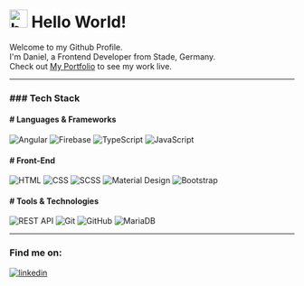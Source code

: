 <h1>
    <img width="32" height="32" style="margin: 0;" src="https://img.icons8.com/plasticine/100/bot.png" alt="bot"/>
    Hello World!
</h1>

<div style="margin: 0; padding: 0;">
    <div style="margin: 0; padding: 0;">Welcome to my Github Profile.</div>
    <div style="margin: 0; padding: 0;">I'm Daniel, a Frontend Developer from Stade, Germany.</div>
    <div style="margin: 0; padding: 0;">Check out <a target="_blank" href="https://portfolio.daniel-sinteck.de/">My Portfolio</a> to see my work live.</div>
</div>

<hr />

<h3>### Tech Stack</h3>

<h4># Languages & Frameworks</h4>
<div>
    <img src="https://img.shields.io/badge/angular-%23DD0031.svg?style=for-the-badge&logo=angular&logoColor=white" alt="Angular"/>
    <img src="https://img.shields.io/badge/firebase-%23FFCA28.svg?style=for-the-badge&logo=firebase&logoColor=black" alt="Firebase"/>
    <img src="https://img.shields.io/badge/typescript-%23007ACC.svg?style=for-the-badge&logo=typescript&logoColor=white" alt="TypeScript"/>
    <img src="https://img.shields.io/badge/javascript-%23F7DF1E.svg?style=for-the-badge&logo=javascript&logoColor=black" alt="JavaScript"/>
</div>

<h4># Front-End</h4>
<div>
    <img src="https://img.shields.io/badge/html-%23E34F26.svg?style=for-the-badge&logo=html5&logoColor=white" alt="HTML"/>
    <img src="https://img.shields.io/badge/css-%231572B6.svg?style=for-the-badge&logo=css3&logoColor=white" alt="CSS"/>
    <img src="https://img.shields.io/badge/scss-%23CC6699.svg?style=for-the-badge&logo=sass&logoColor=white" alt="SCSS"/>
    <img src="https://img.shields.io/badge/material%20design-%23757575.svg?style=for-the-badge&logo=material-design&logoColor=white" alt="Material Design"/>
    <img src="https://img.shields.io/badge/bootstrap-%237952B3.svg?style=for-the-badge&logo=bootstrap&logoColor=white" alt="Bootstrap"/>
</div>

<h4># Tools & Technologies</h4>
<div>
    <img src="https://img.shields.io/badge/rest%20api-%2302569B.svg?style=for-the-badge&logo=swagger&logoColor=white" alt="REST API"/>
    <img src="https://img.shields.io/badge/git-%23F05032.svg?style=for-the-badge&logo=git&logoColor=white" alt="Git"/>
    <img src="https://img.shields.io/badge/github-%23181717.svg?style=for-the-badge&logo=github&logoColor=white" alt="GitHub"/>
    <img src="https://img.shields.io/badge/mariadb-%23003545.svg?style=for-the-badge&logo=mariadb&logoColor=white" alt="MariaDB"/>
</div>


<hr />

<h3>Find me on:</h3>
<a target="_blank" href="https://www.linkedin.com/in/daniel-sinteck/">
    <img alt="linkedin" src="https://img.shields.io/badge/linkedin-%230077B5.svg?style=for-the-badge&logo=linkedin&logoColor=white" />
</a>
